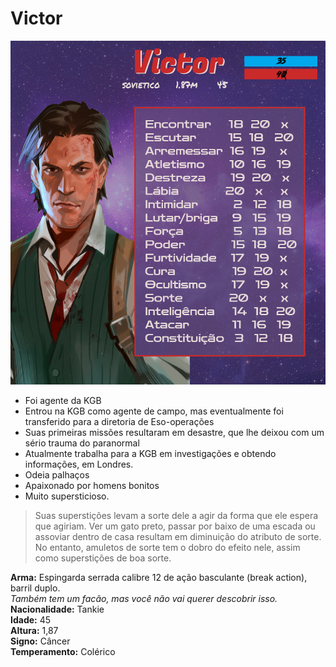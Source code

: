 # Victor

<p><img src="/docs/assets/images/FichaVictor.jpg" width="550" height="550" alt="Ficha do Victor" title="Moço bonito, moço formoso"></p>

* Foi agente da KGB
* Entrou na KGB como agente de campo, mas eventualmente foi transferido para a diretoria de Eso-operações
* Suas primeiras missões resultaram em desastre, que lhe deixou com um sério trauma do paranormal
* Atualmente trabalha para a KGB em investigações e obtendo informações, em Londres.
* Odeia palhaços
* Apaixonado por homens bonitos
* Muito supersticioso.
> Suas superstições levam a sorte dele a agir da forma que ele espera que agiriam. Ver um gato preto, passar por baixo de uma escada ou assoviar dentro de casa resultam em diminuição do atributo de sorte. No entanto, amuletos de sorte tem o dobro do efeito nele, assim como superstições de boa sorte. 

**Arma:** Espingarda serrada calibre 12 de ação basculante (break action), barril duplo. <br>
*Também tem um facão, mas você não vai querer descobrir isso.* <br>
**Nacionalidade:** Tankie <br>
**Idade:** 45 <br>
**Altura:** 1,87 <br>
**Signo:** Câncer <br>
**Temperamento:** Colérico <br>